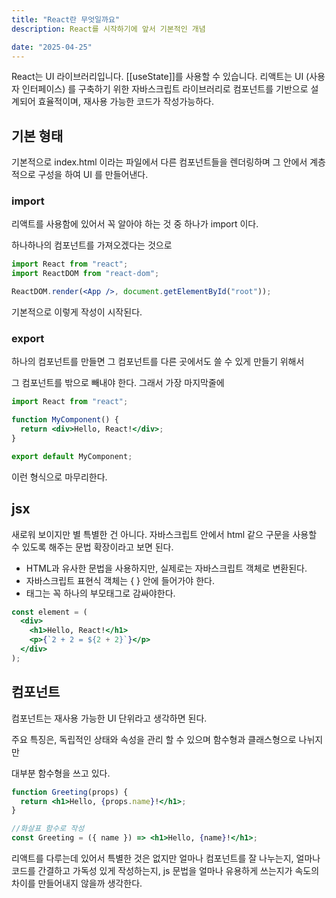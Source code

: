 ```yaml
---
title: "React란 무엇일까요"
description: React를 시작하기에 앞서 기본적인 개념

date: "2025-04-25"
---
```


React는 UI 라이브러리입니다. [[useState]]를 사용할 수 있습니다.
리액트는 UI (사용자 인터페이스) 를 구축하기 위한 자바스크립트 라이브러리로
컴포넌트를 기반으로 설계되어 효율적이며, 재사용 가능한 코드가 작성가능하다.

## 기본 형태

기본적으로 index.html 이라는 파일에서 다른 컴포넌트들을 렌더링하며
그 안에서 계층적으로 구성을 하여 UI 를 만들어낸다.

### import

리액트를 사용함에 있어서 꼭 알아야 하는 것 중 하나가 import 이다.

하나하나의 컴포넌트를 가져오겠다는 것으로

```jsx
import React from "react";
import ReactDOM from "react-dom";

ReactDOM.render(<App />, document.getElementById("root"));
```

기본적으로 이렇게 작성이 시작된다.

### export

하나의 컴포넌트를 만들면 그 컴포넌트를 다른 곳에서도 쓸 수 있게 만들기 위해서

그 컴포넌트를 밖으로 빼내야 한다. 그래서 가장 마지막줄에

```jsx
import React from "react";

function MyComponent() {
  return <div>Hello, React!</div>;
}

export default MyComponent;
```

이런 형식으로 마무리한다.

## jsx

새로워 보이지만 별 특별한 건 아니다. 자바스크립트 안에서 html 같으 구문을 사용할 수 있도록 해주는 문법 확장이라고 보면 된다.

- HTML과 유사한 문법을 사용하지만, 실제로는 자바스크립트 객체로 변환된다.
- 자바스크립트 표현식 객체는 { } 안에 들어가야 한다.
- 태그는 꼭 하나의 부모태그로 감싸야한다.

```jsx
const element = (
  <div>
    <h1>Hello, React!</h1>
    <p>{`2 + 2 = ${2 + 2}`}</p>
  </div>
);
```

## 컴포넌트

컴포넌트는 재사용 가능한 UI 단위라고 생각하면 된다.

주요 특징은, 독립적인 상태와 속성을 관리 할 수 있으며 함수형과 클래스형으로 나뉘지만

대부분 함수형을 쓰고 있다.

```jsx
function Greeting(props) {
  return <h1>Hello, {props.name}!</h1>;
}

//화살표 함수로 작성
const Greeting = ({ name }) => <h1>Hello, {name}!</h1>;
```

리액트를 다루는데 있어서 특별한 것은 없지만 얼마나 컴포넌트를 잘 나누는지, 얼마나 코드를 간결하고 가독성 있게 작성하는지, js 문법을 얼마나 유용하게 쓰는지가 속도의 차이를 만들어내지 않을까 생각한다.
